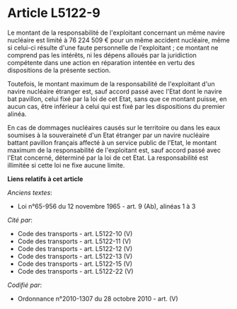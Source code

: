 # Article L5122-9

Le montant de la responsabilité de l'exploitant concernant un même navire nucléaire est limité à 76 224 509 € pour un même
accident nucléaire, même si celui-ci résulte d'une faute personnelle de l'exploitant ; ce montant ne comprend pas les
intérêts, ni les dépens alloués par la juridiction compétente dans une action en réparation intentée en vertu des
dispositions de la présente section.

Toutefois, le montant maximum de la responsabilité de l'exploitant d'un navire nucléaire étranger est, sauf accord passé avec
l'Etat dont le navire bat pavillon, celui fixé par la loi de cet Etat, sans que ce montant puisse, en aucun cas, être
inférieur à celui qui est fixé par les dispositions du premier alinéa.

En cas de dommages nucléaires causés sur le territoire ou dans les eaux soumises à la souveraineté d'un Etat étranger par un
navire nucléaire battant pavillon français affecté à un service public de l'Etat, le montant maximum de la responsabilité de
l'exploitant est, sauf accord passé avec l'Etat concerné, déterminé par la loi de cet Etat. La responsabilité est illimitée
si cette loi ne fixe aucune limite.

**Liens relatifs à cet article**

_Anciens textes_:

  - Loi n°65-956 du 12 novembre 1965 - art. 9 (Ab), alinéas 1 à 3

_Cité par_:

  - Code des transports - art. L5122-10 (V)
  - Code des transports - art. L5122-11 (V)
  - Code des transports - art. L5122-12 (V)
  - Code des transports - art. L5122-13 (V)
  - Code des transports - art. L5122-15 (V)
  - Code des transports - art. L5122-22 (V)

_Codifié par_:

  - Ordonnance n°2010-1307 du 28 octobre 2010 - art. (V)
